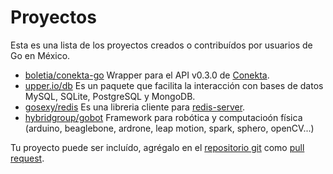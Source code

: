 # Proyectos

Esta es una lista de los proyectos creados o contribuídos por usuarios de Go en
México.

* [boletia/conekta-go](https://github.com/Boletia/conekta-go) Wrapper para el
API v0.3.0 de [Conekta](http://conekta.io).
* [upper.io/db](https://upper.io/db) Es un paquete que facilita la interacción
con bases de datos MySQL, SQLite, PostgreSQL y MongoDB.
* [gosexy/redis](https://menteslibres.net/gosexy/redis) Es una libreria cliente
para [redis-server](http://redis.io/clients).
* [hybridgroup/gobot](https://github.com/hybridgroup/gobot) Framework para robótica y computacioón física (arduino, beaglebone, ardrone, leap motion, spark, sphero, openCV...) 


Tu proyecto puede ser incluído, agrégalo en el [repositorio
git](http://github.com/menteslibres/golang.mx) como [pull request][1].

[1]: https://help.github.com/articles/using-pull-requests
